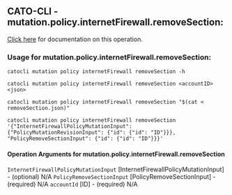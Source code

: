 
## CATO-CLI - mutation.policy.internetFirewall.removeSection:
[Click here](https://api.catonetworks.com/documentation/#mutation-removeSection) for documentation on this operation.

### Usage for mutation.policy.internetFirewall.removeSection:

`catocli mutation policy internetFirewall removeSection -h`

`catocli mutation policy internetFirewall removeSection <accountID> <json>`

`catocli mutation policy internetFirewall removeSection "$(cat < removeSection.json)"`

`catocli mutation policy internetFirewall removeSection '{"InternetFirewallPolicyMutationInput": {"PolicyMutationRevisionInput": {"id": {"id": "ID"}}}, "PolicyRemoveSectionInput": {"id": {"id": "ID"}}}'`

#### Operation Arguments for mutation.policy.internetFirewall.removeSection ####
`InternetFirewallPolicyMutationInput` [InternetFirewallPolicyMutationInput] - (optional) N/A 
`PolicyRemoveSectionInput` [PolicyRemoveSectionInput] - (required) N/A 
`accountId` [ID] - (required) N/A 
